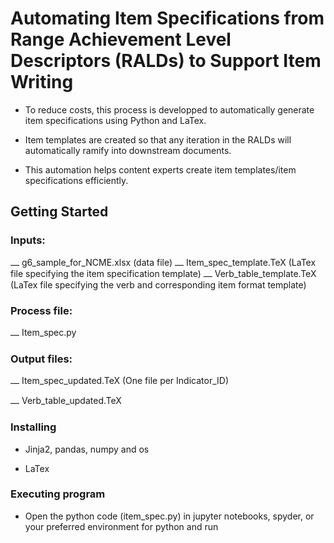 # Automating Item Specifications from Range Achievement Level Descriptors (RALDs) to Support Item Writing

* To reduce costs, this process is developped to automatically generate item specifications using Python and LaTex.

* Item templates are created so that any iteration in the RALDs will automatically ramify into downstream documents.

* This automation helps content experts create item templates/item specifications efficiently.

  

## Getting Started

### Inputs:

⎼ g6_sample_for_NCME.xlsx (data file)
⎼ Item_spec_template.TeX (LaTex file specifying the item specification template)
⎼ Verb_table_template.TeX (LaTex file specifying the verb and corresponding item format template) 

### Process file:

⎼ Item_spec.py

### Output files:

⎼ Item_spec_updated.TeX (One file per Indicator_ID)

⎼ Verb_table_updated.TeX


### Installing

* Jinja2, pandas, numpy and os

* LaTex
### Executing program

* Open the python code (item_spec.py) in jupyter notebooks, spyder, or your preferred environment for python and run




